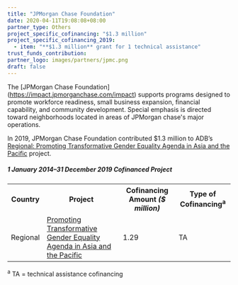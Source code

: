 ```yaml
---
title: "JPMorgan Chase Foundation"
date: 2020-04-11T19:08:08+08:00
partner_type: Others
project_specific_cofinancing: "$1.3 million"
project_specific_cofinancing_2019:
  - item: "**$1.3 million** grant for 1 technical assistance"
trust_funds_contribution:
partner_logo: images/partners/jpmc.png
draft: false
---
```

The [JPMorgan Chase Foundation] (https://impact.jpmorganchase.com/impact) supports programs designed to promote workforce readiness, small business expansion, financial capability, and community development. Special emphasis is directed toward neighborhoods located in areas of JPMorgan chase's major operations.

In 2019, JPMorgan Chase Foundation contributed $1.3 million to ADB’s <a href="https://www.adb.org/projects/52214-001/main">Regional: Promoting Transformative Gender Equality Agenda in Asia and the Pacific</a> project.

<split>

##### _1 January 2014–31 December 2019_ Cofinanced Project

<table class="table dr-partner-table">

<tr>
<th>Country</th>
<th>Project</th>
<th>Cofinancing Amount <em>($ million)</em></th>
<th>Type of Cofinancing<sup>a</sup></th>
</tr>
<tr>
<td>Regional</td>
<td><a
href="https://www.adb.org/projects/52214-001/main" target="_blank">Promoting Transformative Gender Equality Agenda in Asia and the Pacific</a></td>
<td>1.29 </td>
<td>TA</td>
</tr>
</table>

<p class="dr-footnote"><sup>a</sup> TA = technical assistance cofinancing</p> 